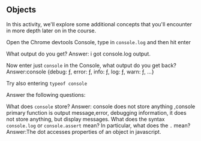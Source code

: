 ## Objects

In this activity, we'll explore some additional concepts that you'll encounter in more depth later on in the course.

Open the Chrome devtools Console, type in `console.log` and then hit enter

What output do you get?
Answer:
i got console.log output.

Now enter just `console` in the Console, what output do you get back?
Answer:console {debug: ƒ, error: ƒ, info: ƒ, log: ƒ, warn: ƒ, …}

Try also entering `typeof console`

Answer the following questions:

What does `console` store?
Answer:
console does not store anything ,console primary function is output message,error, debugging information, it does not store anything, but display messages.
What does the syntax `console.log` or `console.assert` mean? In particular, what does the `.` mean?
Answer:The dot accesses properties of an object in javascript.
